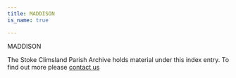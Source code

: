 ```yaml
---
title: MADDISON
is_name: true

---
```


MADDISON


The Stoke Climsland Parish Archive holds material under this index entry. To find out more please [contact us](/contact/)
